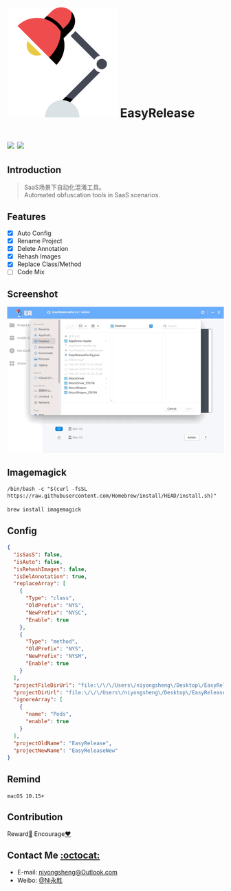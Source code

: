 ![(logo)](https://github.com/niyongsheng/EasyRelease/blob/main/logo.png?raw=true&width=100&height=100)
EasyRelease
===
[![](https://img.shields.io/badge/platform-Mac-orange.svg)](https://developer.apple.com/mac/)
[![](https://img.shields.io/badge/license-MIT-blue.svg)](https://github.com/niyongsheng/EasyRelease/blob/master/LICENSE)
===

## Introduction
> SaaS场景下自动化混淆工具。<br/>
> Automated obfuscation tools in SaaS scenarios.

## Features
- [x] Auto Config
- [x] Rename Project
- [x] Delete Annotation
- [x] Rehash Images
- [x] Replace Class/Method
- [ ] Code Mix

## Screenshot
![image](https://github.com/niyongsheng/niyongsheng.github.io/blob/master/Document/easy_release_demo.gif?raw=true)

## Imagemagick
```shell
/bin/bash -c "$(curl -fsSL https://raw.githubusercontent.com/Homebrew/install/HEAD/install.sh)"

brew install imagemagick
```

## Config
```json
{
  "isSasS": false,
  "isAuto": false,
  "isRehashImages": false,
  "isDelAnnotation": true,
  "replaceArray": [
    {
      "Type": "class",
      "OldPrefix": "NYS",
      "NewPrefix": "NYSC",
      "Enable": true
    },
    {
      "Type": "method",
      "OldPrefix": "NYS",
      "NewPrefix": "NYSM",
      "Enable": true
    }
  ],
  "projectFileDirUrl": "file:\/\/\/Users\/niyongsheng\/Desktop\/EasyRelease\/EasyRelease.xcodeproj",
  "projectDirUrl": "file:\/\/\/Users\/niyongsheng\/Desktop\/EasyRelease\/EasyRelease\/",
  "ignoreArray": [
    {
      "name": "Pods",
      "enable": true
    }
  ],
  "projectOldName": "EasyRelease",
  "projectNewName": "EasyReleaseNew"
}
```

## Remind
`macOS 10.15+ `

## Contribution
Reward[:lollipop:](https://github.com/niyongsheng/niyongsheng.github.io/blob/master/Beg/README.md)  Encourage[:heart:](https://github.com/niyongsheng/EasyRelease/stargazers)

## Contact Me [:octocat:](https://niyongsheng.github.io)
* E-mail: niyongsheng@Outlook.com
* Weibo: [@Ni永胜](https://weibo.com/u/7317805089)

